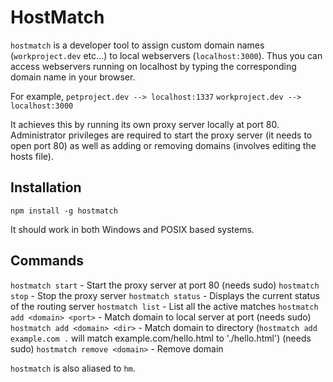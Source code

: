 # HostMatch

`hostmatch` is a developer tool to assign custom domain names (`workproject.dev` etc...) to local webservers (`localhost:3000`). Thus you can access webservers running on localhost by typing the corresponding domain name in your browser.

For example,
`petproject.dev --> localhost:1337`
`workproject.dev --> localhost:3000`

It achieves this by running its own proxy server locally at port 80. Administrator privileges are required to start the proxy server (it
needs to open port 80) as well as adding or removing domains (involves editing the hosts file).

## Installation

`npm install -g hostmatch`

It should work in both Windows and POSIX based systems.

## Commands

`hostmatch start` - Start the proxy server at port 80 (needs sudo)
`hostmatch stop` - Stop the proxy server
`hostmatch status` - Displays the current status of the routing server
`hostmatch list` - List all the active matches
`hostmatch add <domain> <port>` - Match domain to local server at port  (needs sudo)
`hostmatch add <domain> <dir>` - Match domain to directory (`hostmatch add example.com .` will match example.com/hello.html to './hello.html') (needs sudo)
`hostmatch remove <domain>` - Remove domain

`hostmatch` is also aliased to `hm`.

